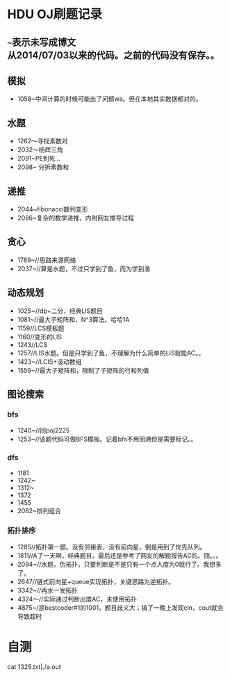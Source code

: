 HDU OJ刷题记录
=============
`~`表示未写成博文  
从2014/07/03以来的代码。之前的代码没有保存。。
---------------
## 模拟

* 1058~中间计算的时候可能出了问题wa。但在本地其实数据都对的。

## 水题

* 1262～寻找素数对
* 2032～杨辉三角
* 2091~PE到死...
* 2098~ 分拆素数和

## 递推

* 2044~fibonacci数列变形
* 2086~复杂的数学递推，内附网友推导过程

## 贪心

* 1789~//思路来源网络
* 2037~//算是水题，不过只学到了鱼，而为学到渔

## 动态规划

* 1025~//dp+二分，经典LIS题目
* 1081~//最大子矩阵和，N^3算法。哈哈1A
* 1159//LCS模板题
* 1160//变形的LIS
* 1243//LCS
* 1257//LIS水题。但是只学到了鱼，不理解为什么简单的LIS就能AC。。
* 1423~//LCIS+滚动数组
* 1559~//最大子矩阵和，限制了子矩阵的行和列值

## 图论搜索
### bfs

* 1240~//同poj2225
* 1253~//该题代码可做BFS模板。记着bfs不用回溯但是需要标记。。

### dfs
* 1181
* 1242~
* 1312~
* 1372
* 1455
* 2082~排列组合

### 拓扑排序
* 1285//拓扑第一题。没有邻接表，没有前向星，倒是用到了优先队列。
* 1811//A了一天啊，经典题目。最后还是参考了网友的解题报告AC的。囧。。。
* 2094~//水题，伪拓扑，只要判断是不是只有一个点入度为0就行了。我想多了。
* 2647//链式前向星+queue实现拓扑，关键思路为逆拓扑。
* 3342~//再水一发拓扑
* 4324～//实际通过判断出度AC，未使用拓扑
* 4875~/是bestcoder#1的1001。题目歧义大；搞了一晚上发现cin，cout就会导致超时

# 自测
cat 1325.txt|./a.out
